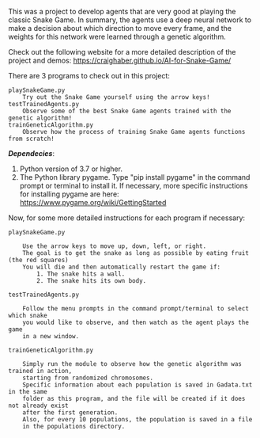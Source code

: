 This was a project to develop agents that are very good at playing the classic Snake Game. In summary,
the agents use a deep neural network to make a decision about which direction to move every frame, and
the weights for this network were learned through a genetic algorithm.

Check out the following website for a more detailed description of the project and demos:
https://craighaber.github.io/AI-for-Snake-Game/

There are 3 programs to check out in this project:
	
	playSnakeGame.py
		Try out the Snake Game yourself using the arrow keys!
	testTrainedAgents.py
		Observe some of the best Snake Game agents trained with the genetic algorithm!
	trainGeneticAlgorithm.py
		Observe how the process of training Snake Game agents functions from scratch!


***Dependecies***:
   1. Python version of 3.7 or higher.
   2. The Python library pygame.
        Type "pip install pygame" in the command prompt or terminal to install it.
        If necessary, more specific instructions for installing pygame are here:
        https://www.pygame.org/wiki/GettingStarted 


Now, for some more detailed instructions for each program if necessary:

	playSnakeGame.py

		Use the arrow keys to move up, down, left, or right.
		The goal is to get the snake as long as possible by eating fruit (the red squares)
		You will die and then automatically restart the game if:
			1. The snake hits a wall.
			2. The snake hits its own body.

	testTrainedAgents.py

		Follow the menu prompts in the command prompt/terminal to select which snake 
		you would like to observe, and then watch as the agent plays the game
		in a new window.

	trainGeneticAlgorithm.py

		Simply run the module to observe how the genetic algorithm was trained in action,
		starting from randomized chromosomes. 
		Specific information about each population is saved in Gadata.txt in the same 
		folder as this program, and the file will be created if it does not already exist
		after the first generation.
		Also, for every 10 populations, the population is saved in a file 
		in the populations directory.









